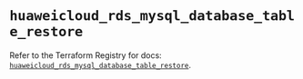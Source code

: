 # `huaweicloud_rds_mysql_database_table_restore`

Refer to the Terraform Registry for docs: [`huaweicloud_rds_mysql_database_table_restore`](https://registry.terraform.io/providers/huaweicloud/huaweicloud/1.71.1/docs/resources/rds_mysql_database_table_restore).
